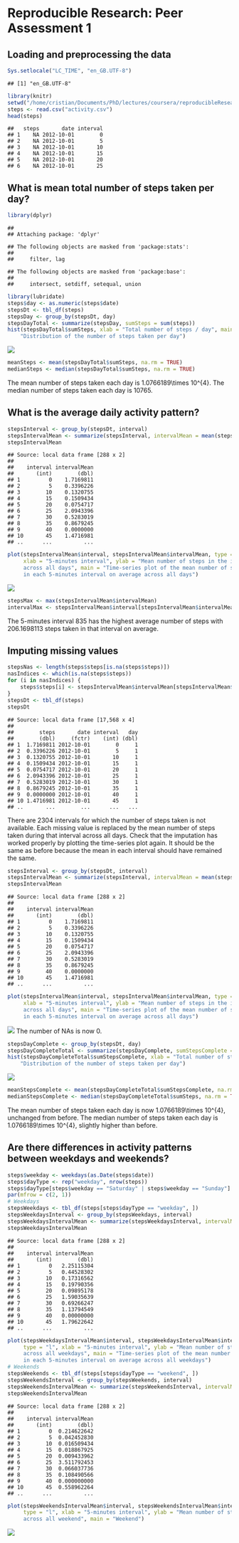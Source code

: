 # Reproducible Research: Peer Assessment 1


## Loading and preprocessing the data

```r
Sys.setlocale("LC_TIME", "en_GB.UTF-8")
```

```
## [1] "en_GB.UTF-8"
```

```r
library(knitr)
setwd("/home/cristian/Documents/PhD/lectures/coursera/reproducibleResearch/week1/")
steps <- read.csv("activity.csv")
head(steps)
```

```
##   steps       date interval
## 1    NA 2012-10-01        0
## 2    NA 2012-10-01        5
## 3    NA 2012-10-01       10
## 4    NA 2012-10-01       15
## 5    NA 2012-10-01       20
## 6    NA 2012-10-01       25
```



## What is mean total number of steps taken per day?

```r
library(dplyr)
```

```
## 
## Attaching package: 'dplyr'
```

```
## The following objects are masked from 'package:stats':
## 
##     filter, lag
```

```
## The following objects are masked from 'package:base':
## 
##     intersect, setdiff, setequal, union
```

```r
library(lubridate)
steps$day <- as.numeric(steps$date)
stepsDt <- tbl_df(steps)
stepsDay <- group_by(stepsDt, day)
stepsDayTotal <- summarize(stepsDay, sumSteps = sum(steps))
hist(stepsDayTotal$sumSteps, xlab = "Total number of steps / day", main = 
    "Distribution of the number of steps taken per day")
```

![](PA1_template_files/figure-html/unnamed-chunk-2-1.png)

```r
meanSteps <- mean(stepsDayTotal$sumSteps, na.rm = TRUE)
medianSteps <- median(stepsDayTotal$sumSteps, na.rm = TRUE)
```
The mean number of steps taken each day is 1.0766189\times 10^{4}.
The median number of steps taken each day is 10765.


## What is the average daily activity pattern?

```r
stepsInterval <- group_by(stepsDt, interval)
stepsIntervalMean <- summarize(stepsInterval, intervalMean = mean(steps, na.rm = TRUE))
stepsIntervalMean
```

```
## Source: local data frame [288 x 2]
## 
##    interval intervalMean
##       (int)        (dbl)
## 1         0    1.7169811
## 2         5    0.3396226
## 3        10    0.1320755
## 4        15    0.1509434
## 5        20    0.0754717
## 6        25    2.0943396
## 7        30    0.5283019
## 8        35    0.8679245
## 9        40    0.0000000
## 10       45    1.4716981
## ..      ...          ...
```

```r
plot(stepsIntervalMean$interval, stepsIntervalMean$intervalMean, type = "l", 
     xlab = "5-minutes interval", ylab = "Mean number of steps in the interval
     across all days", main = "Time-series plot of the mean number of steps taken
     in each 5-minutes interval on average across all days")
```

![](PA1_template_files/figure-html/unnamed-chunk-3-1.png)

```r
stepsMax <- max(stepsIntervalMean$intervalMean)
intervalMax <- stepsIntervalMean$interval[stepsIntervalMean$intervalMean == stepsMax]
```
The 5-minutes interval 835 has the highest average number of steps with 206.1698113 steps taken in that interval on average.


## Imputing missing values

```r
stepsNas <- length(steps$steps[is.na(steps$steps)])
nasIndices <- which(is.na(steps$steps))
for (i in nasIndices) {
    steps$steps[i] <- stepsIntervalMean$intervalMean[stepsIntervalMean$interval == steps$interval[i]]
}
stepsDt <- tbl_df(steps)
stepsDt
```

```
## Source: local data frame [17,568 x 4]
## 
##        steps       date interval   day
##        (dbl)     (fctr)    (int) (dbl)
## 1  1.7169811 2012-10-01        0     1
## 2  0.3396226 2012-10-01        5     1
## 3  0.1320755 2012-10-01       10     1
## 4  0.1509434 2012-10-01       15     1
## 5  0.0754717 2012-10-01       20     1
## 6  2.0943396 2012-10-01       25     1
## 7  0.5283019 2012-10-01       30     1
## 8  0.8679245 2012-10-01       35     1
## 9  0.0000000 2012-10-01       40     1
## 10 1.4716981 2012-10-01       45     1
## ..       ...        ...      ...   ...
```
There are 2304 intervals for which the number of steps taken is not available. Each missing value is replaced by the mean number of steps taken during that interval across all days.
Check that the imputation has worked properly by plotting the time-series plot again. It should be the same as before because the mean in each interval should have remained the same.

```r
stepsInterval <- group_by(stepsDt, interval)
stepsIntervalMean <- summarize(stepsInterval, intervalMean = mean(steps, na.rm = TRUE))
stepsIntervalMean
```

```
## Source: local data frame [288 x 2]
## 
##    interval intervalMean
##       (int)        (dbl)
## 1         0    1.7169811
## 2         5    0.3396226
## 3        10    0.1320755
## 4        15    0.1509434
## 5        20    0.0754717
## 6        25    2.0943396
## 7        30    0.5283019
## 8        35    0.8679245
## 9        40    0.0000000
## 10       45    1.4716981
## ..      ...          ...
```

```r
plot(stepsIntervalMean$interval, stepsIntervalMean$intervalMean, type = "l", 
     xlab = "5-minutes interval", ylab = "Mean number of steps in the interval
     across all days", main = "Time-series plot of the mean number of steps taken
     in each 5-minutes interval on average across all days")
```

![](PA1_template_files/figure-html/unnamed-chunk-5-1.png)
The number of NAs is now 0.


```r
stepsDayComplete <- group_by(stepsDt, day)
stepsDayCompleteTotal <- summarize(stepsDayComplete, sumStepsComplete = sum(steps))
hist(stepsDayCompleteTotal$sumStepsComplete, xlab = "Total number of steps / day", main = 
    "Distribution of the number of steps taken per day")
```

![](PA1_template_files/figure-html/unnamed-chunk-6-1.png)

```r
meanStepsComplete <- mean(stepsDayCompleteTotal$sumStepsComplete, na.rm = TRUE)
medianStepsComplete <- median(stepsDayCompleteTotal$sumSteps, na.rm = TRUE)
```
The mean number of steps taken each day is now 1.0766189\times 10^{4}, unchanged from before.
The median number of steps taken each day is 1.0766189\times 10^{4}, slightly higher than before.


## Are there differences in activity patterns between weekdays and weekends?

```r
steps$weekday <- weekdays(as.Date(steps$date))
steps$dayType <- rep("weekday", nrow(steps))
steps$dayType[steps$weekday == "Saturday" | steps$weekday == "Sunday"] <- "weekend"
par(mfrow = c(2, 1))
# Weekdays
stepsWeekdays <- tbl_df(steps[steps$dayType == "weekday", ])
stepsWeekdaysInterval <- group_by(stepsWeekdays, interval)
stepsWeekdaysIntervalMean <- summarize(stepsWeekdaysInterval, intervalMean = mean(steps, na.rm = TRUE))
stepsWeekdaysIntervalMean
```

```
## Source: local data frame [288 x 2]
## 
##    interval intervalMean
##       (int)        (dbl)
## 1         0   2.25115304
## 2         5   0.44528302
## 3        10   0.17316562
## 4        15   0.19790356
## 5        20   0.09895178
## 6        25   1.59035639
## 7        30   0.69266247
## 8        35   1.13794549
## 9        40   0.00000000
## 10       45   1.79622642
## ..      ...          ...
```

```r
plot(stepsWeekdaysIntervalMean$interval, stepsWeekdaysIntervalMean$intervalMean, 
     type = "l", xlab = "5-minutes interval", ylab = "Mean number of steps in the interval
     across all weekdays", main = "Time-series plot of the mean number of steps taken
     in each 5-minutes interval on average across all weekdays")
# Weekends
stepsWeekends <- tbl_df(steps[steps$dayType == "weekend", ])
stepsWeekendsInterval <- group_by(stepsWeekends, interval)
stepsWeekendsIntervalMean <- summarize(stepsWeekendsInterval, intervalMean = mean(steps, na.rm = TRUE))
stepsWeekendsIntervalMean
```

```
## Source: local data frame [288 x 2]
## 
##    interval intervalMean
##       (int)        (dbl)
## 1         0  0.214622642
## 2         5  0.042452830
## 3        10  0.016509434
## 4        15  0.018867925
## 5        20  0.009433962
## 6        25  3.511792453
## 7        30  0.066037736
## 8        35  0.108490566
## 9        40  0.000000000
## 10       45  0.558962264
## ..      ...          ...
```

```r
plot(stepsWeekendsIntervalMean$interval, stepsWeekendsIntervalMean$intervalMean, 
     type = "l", xlab = "5-minutes interval", ylab = "Mean number of steps in the    interval
     across all weekend", main = "Weekend")
```

![](PA1_template_files/figure-html/unnamed-chunk-7-1.png)
